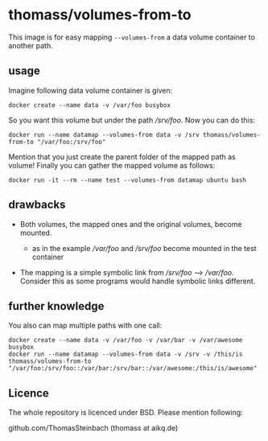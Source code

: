 # thomass/volumes-from-to
This image is for easy mapping `--volumes-from` a data volume container to another path.

## usage
Imagine following data volume container is given:

```
docker create --name data -v /var/foo busybox
```

So you want this volume but under the path _/srv/foo_. Now you can do this:

```
docker run --name datamap --volumes-from data -v /srv thomass/volumes-from-to "/var/foo:/srv/foo"
```

Mention that you just create the parent folder of the mapped path as volume! Finally you can gather the mapped volume as follows:

```
docker run -it --rm --name test --volumes-from datamap ubuntu bash
```

## drawbacks
- Both volumes, the mapped ones and the original volumes, become mounted.
  - as in the example _/var/foo_ and _/srv/foo_ become mounted in the test container

- The mapping is a simple symbolic link from _/srv/foo_ --> _/var/foo_. Consider this as some programs would handle symbolic links different.

## further knowledge
You also can map multiple paths with one call:

```
docker create --name data -v /var/foo -v /var/bar -v /var/awesome busybox
docker run --name datamap --volumes-from data -v /srv -v /this/is thomass/volumes-from-to "/var/foo:/srv/foo::/var/bar:/srv/bar::/var/awesome:/this/is/awesome"
```

## Licence
The whole repository is licenced under BSD. Please mention following:

github.com/ThomasSteinbach (thomass at aikq.de)
